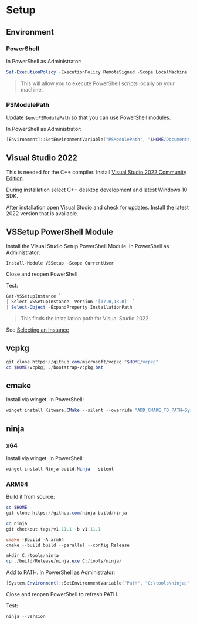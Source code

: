 # Setup

## Environment

### PowerShell

In PowerShell as Administrator:

```powershell
Set-ExecutionPolicy -ExecutionPolicy RemoteSigned -Scope LocalMachine
```

> This will allow you to execute PowerShell scripts locally on your machine.

### PSModulePath

Update `$env:PSModulePath`  so that you can use PowerShell modules. 

In PowerShell as Administrator:

```powershell
[Environment]::SetEnvironmentVariable("PSModulePath", "$HOME/Documents/WindowsPowerShell/Modules;" + $env:PSModulePath, "Machine")
```

## Visual Studio 2022

This is needed for the C++ compiler. Install [Visual Studio 2022 Community Edition](https://visualstudio.microsoft.com/vs/older-downloads/).  

During installation select C++ desktop development and latest Windows 10 SDK. 

After installation open Visual Studio and check for updates. Install the latest 2022 version that is available. 

## VSSetup PowerShell Module

Install the Visual Studio Setup PowerShell Module. In PowerShell as Administrator:

```powershell
Install-Module VSSetup -Scope CurrentUser
```

Close and reopen PowerShell

Test:

```powershell
Get-VSSetupInstance `
| Select-VSSetupInstance -Version '[17.0,18.0]' `
| Select-Object -ExpandProperty InstallationPath
```

>  This finds the installation path for Visual Studio 2022.


See [Selecting an Instance](https://github.com/Microsoft/vssetup.powershell/wiki/Selecting-an-Instance)

## vcpkg

```powershell
git clone https://github.com/microsoft/vcpkg "$HOME/vcpkg"
cd $HOME/vcpkg; ./bootstrap-vcpkg.bat
```

## cmake

Install via winget. In PowerShell:

```powershell
winget install Kitware.CMake --silent --override "ADD_CMAKE_TO_PATH=System"
```

## ninja

### x64

Install via winget. In PowerShell:

```powershell
winget install Ninja-build.Ninja --silent 
```

### ARM64

Build it from source:

```powershell
cd $HOME
git clone https://github.com/ninja-build/ninja

cd ninja
git checkout tags/v1.11.1 -b v1.11.1

cmake -Bbuild -A arm64
cmake --build build --parallel --config Release

mkdir C:/tools/ninja 
cp ./build/Release/ninja.exe C:/tools/ninja/ 
```

Add to PATH. In PowerShell as Administrator:

```powershell
[System.Environment]::SetEnvironmentVariable("Path", "C:\tools\ninja;" + $env:Path, "Machine")
```

Close and reopen PowerShell to refresh PATH.

Test:

```powershell
ninja --version
```


